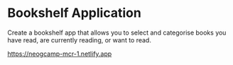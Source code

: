# Bookshelf Application
Create a bookshelf app that allows you to select and categorise books you have read, are currently reading, or want to read.

https://neogcamp-mcr-1.netlify.app